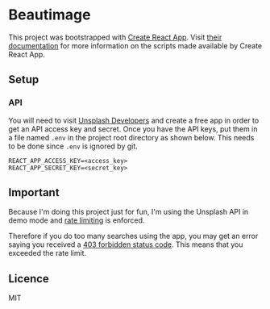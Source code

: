 # Beautimage

This project was bootstrapped with [Create React App](https://github.com/facebook/create-react-app). Visit [their documentation](https://create-react-app.dev/docs/available-scripts) for more information on the scripts made available by Create React App.

## Setup

### API

You will need to visit [Unsplash Developers](https://unsplash.com/developers) and create a free app in order to get an API access key and secret. Once you have the API keys, put them in a file named `.env` in the project root directory as shown below. This needs to be done since `.env` is ignored by git.

```
REACT_APP_ACCESS_KEY=<access_key>
REACT_APP_SECRET_KEY=<secret_key>
```

## Important

Because I'm doing this project just for fun, I'm using the Unsplash API in demo mode and [rate limiting](https://unsplash.com/documentation#rate-limiting) is enforced.

 Therefore if you do too many searches using the app, you may get an error saying you received a [403 forbidden status code](https://en.wikipedia.org/wiki/HTTP_403). This means that you exceeded the rate limit.

## Licence

MIT
